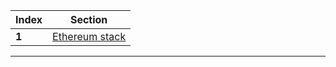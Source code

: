 Index | Section
---   | ---
**1** | [Ethereum stack](https://ethereum.org/en/developers/docs/ethereum-stack/)
---
